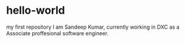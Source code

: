 # hello-world
my first repository
I am Sandeep Kumar, currently working in DXC as a Associate proffesional software engineer.
